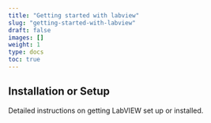 ```yaml
---
title: "Getting started with labview"
slug: "getting-started-with-labview"
draft: false
images: []
weight: 1
type: docs
toc: true
---
```


## Installation or Setup
Detailed instructions on getting LabVIEW set up or installed.

